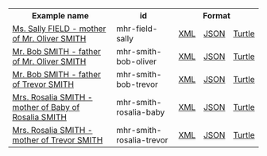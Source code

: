 <table class="list" width="100%">            
   <tr>
     <th>Example name</th>
     <th>id</th>
     <th colspan="3">Format</th>
   </tr>
   <tr>
      <td><a href="RelatedPerson-mhr-field-sally.html">Ms. Sally FIELD - mother of Mr. Oliver SMITH</a></td>
      <td>mhr-field-sally</td>
      <td><a href="RelatedPerson-mhr-field-sally.xml.html">XML</a></td>
      <td><a href="RelatedPerson-mhr-field-sally.json.html">JSON</a></td>
      <td><a href="RelatedPerson-mhr-field-sally.ttl.html">Turtle</a></td>
   </tr>     
   <tr>
      <td><a href="RelatedPerson-mhr-smith-bob-oliver.html">Mr. Bob SMITH - father of Mr. Oliver SMITH</a></td>
      <td>mhr-smith-bob-oliver</td>
      <td><a href="RelatedPerson-mhr-smith-bob-oliver.xml.html">XML</a></td>
      <td><a href="RelatedPerson-mhr-smith-bob-oliver.json.html">JSON</a></td>
      <td><a href="RelatedPerson-mhr-smith-bob-oliver.ttl.html">Turtle</a></td>
   </tr>
    <tr>
      <td><a href="RelatedPerson-mhr-smith-bob-trevor.html">Mr. Bob SMITH - father of Trevor SMITH</a></td>
      <td>mhr-smith-bob-trevor</td>
      <td><a href="RelatedPerson-mhr-smith-bob-trevor.xml.html">XML</a></td>
      <td><a href="RelatedPerson-mhr-smith-bob-trevor.json.html">JSON</a></td>
      <td><a href="RelatedPerson-mhr-smith-bob-trevor.ttl.html">Turtle</a></td>
   </tr>
   <tr>
      <td><a href="RelatedPerson-mhr-smith-rosalia-baby.html">Mrs. Rosalia SMITH - mother of Baby of Rosalia SMITH</a></td>
      <td>mhr-smith-rosalia-baby</td>
      <td><a href="RelatedPerson-mhr-smith-rosalia-baby.xml.html">XML</a></td>
      <td><a href="RelatedPerson-mhr-smith-rosalia-baby.json.html">JSON</a></td>
      <td><a href="RelatedPerson-mhr-smith-rosalia-baby.ttl.html">Turtle</a></td>
   </tr>
   <tr>
      <td><a href="RelatedPerson-mhr-smith-rosalia-trevor.html">Mrs. Rosalia SMITH - mother of Trevor SMITH</a></td>
      <td>mhr-smith-rosalia-trevor</td>
      <td><a href="RelatedPerson-mhr-smith-rosalia-trevor.xml.html">XML</a></td>
      <td><a href="RelatedPerson-mhr-smith-rosalia-trevor.json.html">JSON</a></td>
      <td><a href="RelatedPerson-mhr-smith-rosalia-trevor.ttl.html">Turtle</a></td>
   </tr>    
</table>